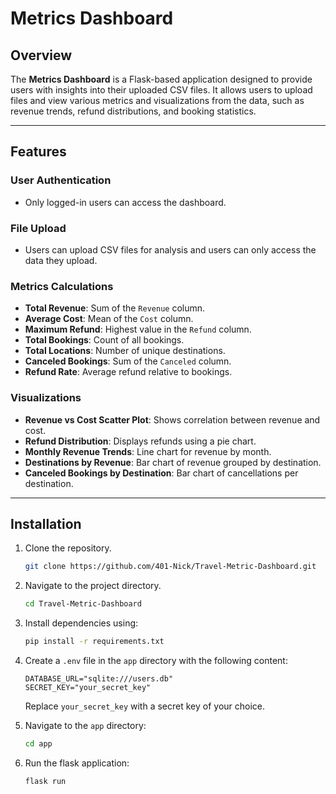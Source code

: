 # Metrics Dashboard

## Overview
The **Metrics Dashboard** is a Flask-based application designed to provide users with insights into their uploaded CSV files. It allows users to upload files and view various metrics and visualizations from the data, such as revenue trends, refund distributions, and booking statistics.

---

## Features

### User Authentication
- Only logged-in users can access the dashboard.

### File Upload
- Users can upload CSV files for analysis and users can only access the data they upload.

### Metrics Calculations
- **Total Revenue**: Sum of the `Revenue` column.
- **Average Cost**: Mean of the `Cost` column.
- **Maximum Refund**: Highest value in the `Refund` column.
- **Total Bookings**: Count of all bookings.
- **Total Locations**: Number of unique destinations.
- **Canceled Bookings**: Sum of the `Canceled` column.
- **Refund Rate**: Average refund relative to bookings.

### Visualizations
- **Revenue vs Cost Scatter Plot**: Shows correlation between revenue and cost.
- **Refund Distribution**: Displays refunds using a pie chart.
- **Monthly Revenue Trends**: Line chart for revenue by month.
- **Destinations by Revenue**: Bar chart of revenue grouped by destination.
- **Canceled Bookings by Destination**: Bar chart of cancellations per destination.

---

## Installation
1. Clone the repository.
   ```bash
   git clone https://github.com/401-Nick/Travel-Metric-Dashboard.git
   ```

2. Navigate to the project directory.
   ```bash
   cd Travel-Metric-Dashboard
   ```

3. Install dependencies using:
   ```bash
   pip install -r requirements.txt
   ```

4. Create a `.env` file in the `app` directory with the following content:
   ```env
   DATABASE_URL="sqlite:///users.db"
   SECRET_KEY="your_secret_key"
   ```
   Replace `your_secret_key` with a secret key of your choice.

5. Navigate to the `app` directory:
   ```bash
   cd app
   ```

6. Run the flask application:
   ```bash
   flask run
   ```
